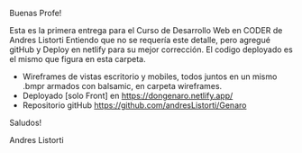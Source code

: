 Buenas Profe!

Esta es la primera entrega para el Curso de Desarrollo Web en CODER de Andres Listorti
Entiendo que no se requería este detalle, pero agregué gitHub y Deploy en netlify para su mejor corrección.
El codigo deployado es el mismo que figura en esta carpeta.

- Wireframes de vistas escritorio y mobiles, todos juntos en un mismo .bmpr armados con balsamic, en carpeta wireframes.
- Deployado [solo Front] en https://dongenaro.netlify.app/
- Repositorio gitHub https://github.com/andresListorti/Genaro


Saludos!

Andres Listorti


